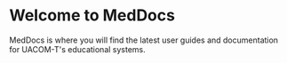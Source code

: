 # Welcome to MedDocs

MedDocs is where you will find the latest user guides and documentation for UACOM-T's educational systems.
